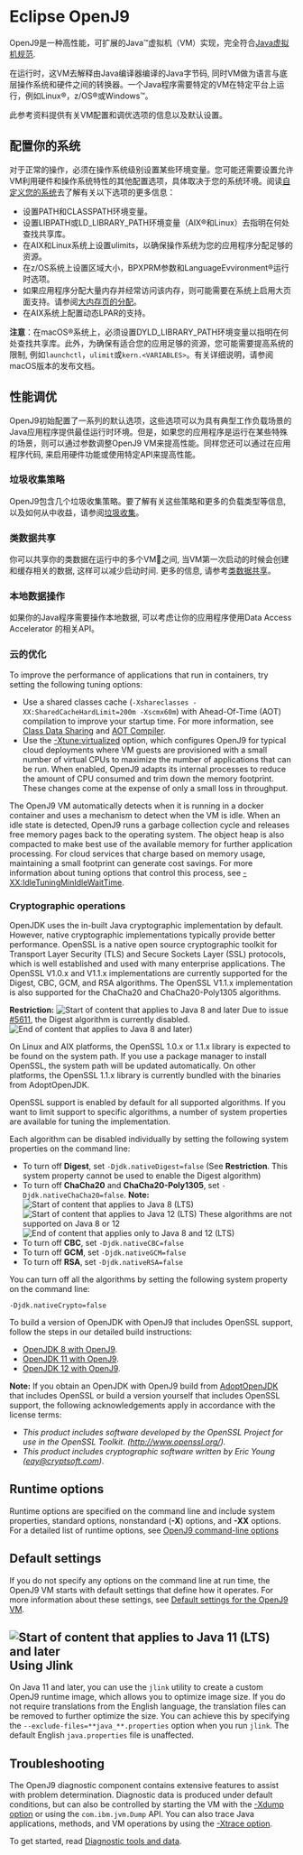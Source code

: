 <!--
* Copyright (c) 2017, 2019 IBM Corp. and others
*
* This program and the accompanying materials are made
* available under the terms of the Eclipse Public License 2.0
* which accompanies this distribution and is available at
* https://www.eclipse.org/legal/epl-2.0/ or the Apache
* License, Version 2.0 which accompanies this distribution and
* is available at https://www.apache.org/licenses/LICENSE-2.0.
*
* This Source Code may also be made available under the
* following Secondary Licenses when the conditions for such
* availability set forth in the Eclipse Public License, v. 2.0
* are satisfied: GNU General Public License, version 2 with
* the GNU Classpath Exception [1] and GNU General Public
* License, version 2 with the OpenJDK Assembly Exception [2].
*
* [1] https://www.gnu.org/software/classpath/license.html
* [2] http://openjdk.java.net/legal/assembly-exception.html
*
* SPDX-License-Identifier: EPL-2.0 OR Apache-2.0 OR GPL-2.0 WITH
* Classpath-exception-2.0 OR LicenseRef-GPL-2.0 WITH Assembly-exception
-->

# Eclipse OpenJ9

OpenJ9是一种高性能，可扩展的Java&trade;虚拟机（VM）实现，完全符合[Java虚拟机规范](https://docs.oracle.com/javase/specs/index.html).

在运行时，这VM去解释由Java编译器编译的Java字节码, 同时VM做为语言与底层操作系统和硬件之间的转换器。一个Java程序需要特定的VM在特定平台上运行，例如Linux&reg;，z/OS&reg;或Windows&trade;。

此参考资料提供有关VM配置和调优选项的信息以及默认设置。

## 配置你的系统

对于正常的操作，必须在操作系统级别设置某些环境变量。您可能还需要设置允许VM利用硬件和操作系统特性的其他配置选项，具体取决于您的系统环境。阅读[自定义您的系统](https://www.ibm.com/support/knowledgecenter/SSYKE2_8.0.0/com.ibm.java.vm.80.doc/docs/j9_configure.html)去了解有关以下选项的更多信息：

- 设置PATH和CLASSPATH环境变量。
- 设置LIBPATH或LD_LIBRARY_PATH环境变量（AIX&reg;和Linux）去指明在何处查找共享库。
- 在AIX和Linux系统上设置ulimits，以确保操作系统为您的应用程序分配足够的资源。
- 在z/OS系统上设置区域大小，BPXPRM参数和LanguageEvvironment&reg;运行时选项。
- 如果应用程序分配大量内存并经常访问该内存，则可能需要在系统上启用大页面支持。请参阅[大内存页的分配](https://www.ibm.com/support/knowledgecenter/SSYKE2_8.0.0/com.ibm.java.vm.80.doc/docs/j9_configure_large_page.html)。
- 在AIX系统上配置动态LPAR的支持。

<i class="fa fa-pencil-square-o" aria-hidden="true"></i> **注意**：在macOS&reg;系统上，必须设置DYLD_LIBRARY_PATH环境变量以指明在何处查找共享库。此外，为确保有适合您的应用足够的资源，您可能需要提高系统的限制, 例如`launchctl`，`ulimit`或`kern.<VARIABLES>`。有关详细说明，请参阅macOS版本的发布文档。

## 性能调优

OpenJ9初始配置了一系列的默认选项，这些选项可以为具有典型工作负载场景的Java应用程序提供最佳运行时环境。但是，如果您的应用程序是运行在某些特殊的场景，则可以通过参数调整OpenJ9 VM来提高性能。同样您还可以通过在应用程序代码, 来启用硬件功能或使用特定API来提高性能。

### 垃圾收集策略
OpenJ9包含几个垃圾收集策略。要了解有关这些策略和更多的负载类型等信息, 以及如何从中收益，请参阅[垃圾收集](gc.md)。

### 类数据共享
你可以共享你的类数据在运行中的多个VM之间, 当VM第一次启动的时候会创建和缓存相关的数据, 这样可以减少启动时间. 更多的信息, 请参考[类数据共享](shrc.md)。

### 本地数据操作
如果你的Java程序需要操作本地数据, 可以考虑让你的应用程序使用Data Access Accelerator 的相关API。

### 云的优化
To improve the performance of applications that run in containers, try setting the following tuning options:

  - Use a shared classes cache (`-Xshareclasses -XX:SharedCacheHardLimit=200m -Xscmx60m`) with Ahead-Of-Time (AOT) compilation to improve your startup time. For more information, see [Class Data Sharing](shrc.md) and [AOT Compiler](aot.md).
  - Use the [-Xtune:virtualized](xtunevirtualized.md) option, which configures OpenJ9 for typical cloud deployments where VM guests are provisioned with a small number of virtual CPUs to maximize the number of applications that can be run. When enabled, OpenJ9 adapts its internal processes to reduce the amount of CPU consumed and trim down the memory footprint. These changes come at the expense of only a small loss in throughput.

  The OpenJ9 VM automatically detects when it is running in a docker container and uses a mechanism to detect when the VM is idle. When an idle state is detected, OpenJ9 runs a garbage collection cycle and releases free memory pages back to the operating system. The object heap is also compacted to make best use of the available memory for further application processing. For cloud services that charge based on memory usage, maintaining a small footprint can generate cost savings. For more information about tuning options that control this process, see [-XX:IdleTuningMinIdleWaitTime](xxidletuningminidlewaittime.md).

### Cryptographic operations

OpenJDK uses the in-built Java cryptographic implementation by default. However, native cryptographic implementations
typically provide better performance. OpenSSL is a native open source cryptographic toolkit for Transport Layer Security (TLS) and
Secure Sockets Layer (SSL) protocols, which is well established and used with many enterprise applications. The OpenSSL V1.0.x and V1.1.x implementations are currently supported for the Digest, CBC, GCM, and RSA algorithms. The OpenSSL V1.1.x implementation is also supported for the ChaCha20 and ChaCha20-Poly1305 algorithms.

<i class="fa fa-exclamation-triangle" aria-hidden="true"></i> **Restriction:** ![Start of content that applies to Java 8 and later](cr/java8plus.png) Due to issue [#5611](https://github.com/eclipse/openj9/issues/5611), the Digest algorithm is currently disabled. ![End of content that applies to Java 8 and later)](cr/java_close_lts.png)

On Linux and AIX platforms, the OpenSSL 1.0.x or 1.1.x library is expected to be found on the system path. If you use a package manager to install OpenSSL, the system path will be updated automatically. On other platforms, the OpenSSL 1.1.x library is currently bundled with the binaries from AdoptOpenJDK.

OpenSSL support is enabled by default for all supported algorithms. If you want to limit support to specific algorithms, a number of
system properties are available for tuning the implementation.

Each algorithm can be disabled individually by setting the following system properties on the command line:

- To turn off **Digest**, set `-Djdk.nativeDigest=false` (See **Restriction**. This system property cannot be used to enable the Digest algorithm)
- To turn off **ChaCha20** and **ChaCha20-Poly1305**, set `-Djdk.nativeChaCha20=false`. <i class="fa fa-pencil-square-o" aria-hidden="true"></i> **Note:** ![Start of content that applies to Java 8 (LTS)](cr/java8.png) ![Start of content that applies to Java 12 (LTS)](cr/java12.png) These algorithms are not supported on Java 8 or 12![End of content that applies only to Java 8 and 12 (LTS)](cr/java_close_lts.png)
- To turn off **CBC**, set `-Djdk.nativeCBC=false`
- To turn off **GCM**, set `-Djdk.nativeGCM=false`
- To turn off **RSA**, set `-Djdk.nativeRSA=false`

You can turn off all the algorithms by setting the following system property on the command line:

```
-Djdk.nativeCrypto=false
```

To build a version of OpenJDK with OpenJ9 that includes OpenSSL support, follow the steps in our detailed build instructions:

- [OpenJDK 8 with OpenJ9](https://github.com/eclipse/openj9/blob/master/doc/build-instructions/Build_Instructions_V8.md).
- [OpenJDK 11 with OpenJ9](https://github.com/eclipse/openj9/blob/master/doc/build-instructions/Build_Instructions_V11.md).
- [OpenJDK 12 with OpenJ9](https://github.com/eclipse/openj9/blob/master/doc/build-instructions/Build_Instructions_V12.md).

<i class="fa fa-pencil-square-o" aria-hidden="true"></i> **Note:** If you obtain an OpenJDK with OpenJ9 build from [AdoptOpenJDK](https://adoptopenjdk.net/) that includes OpenSSL or build a version yourself that includes OpenSSL support, the following acknowledgements apply in accordance with the license terms:

- *This product includes software developed by the OpenSSL Project for use in the OpenSSL Toolkit. (http://www.openssl.org/).*
- *This product includes cryptographic software written by Eric Young (eay@cryptsoft.com).*


## Runtime options

Runtime options are specified on the command line and include system properties, standard options, nonstandard (**-X**) options, and **-XX** options. For a detailed list of runtime options, see [OpenJ9 command-line options](cmdline_specifying.md)

## Default settings

If you do not specify any options on the command line at run time, the OpenJ9 VM starts with default settings that define how it operates. For more information about these settings, see [Default settings for the OpenJ9 VM](openj9_defaults.md).

## ![Start of content that applies to Java 11 (LTS) and later](cr/java11plus.png) Using Jlink

On Java 11 and later, you can use the `jlink` utility to create a custom OpenJ9 runtime image, which allows you to optimize image size.
If you do not require translations from the English language, the translation files can be removed to further optimize the size. You can achieve this by specifying the `--exclude-files=**java_**.properties` option when you run `jlink`. The default English `java.properties` file is unaffected.

## Troubleshooting

The OpenJ9 diagnostic component contains extensive features to assist with problem determination. Diagnostic data is produced under default conditions, but can also be controlled by starting the VM with the [-Xdump option](xdump.md) or using the `com.ibm.jvm.Dump` API. You can also trace Java applications, methods, and VM operations by using the [-Xtrace option](xtrace.md).

To get started, read [Diagnostic tools and data](diag_overview.md).


<!-- ==== END OF TOPIC ==== index.md ==== -->
